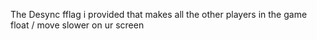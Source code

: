 The Desync fflag i provided that makes all the other players in the game float / move slower on ur screen
